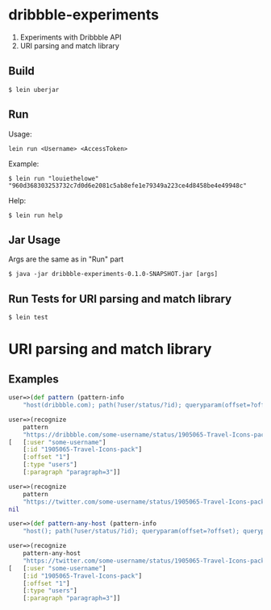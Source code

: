 # dribbble-experiments

1) Experiments with Dribbble API
2) URI parsing and match library

## Build

    $ lein uberjar

## Run

Usage:

    lein run <Username> <AccessToken>

Example:

    $ lein run "louiethelowe" "960d368303253732c7d0d6e2081c5ab8efe1e79349a223ce4d8458be4e49948c"

Help:

    $ lein run help

## Jar Usage

Args are the same as in "Run" part

    $ java -jar dribbble-experiments-0.1.0-SNAPSHOT.jar [args]

## Run Tests for URI parsing and match library

    $ lein test

# URI parsing and match library

## Examples

```clojure
user=>(def pattern (pattern-info 
    "host(dribbble.com); path(?user/status/?id); queryparam(offset=?offset); queryparam(list=?type); fragment(?paragraph)"))

user=>(recognize 
    pattern 
    "https://dribbble.com/some-username/status/1905065-Travel-Icons-pack?list=users&offset=1&page=34#paragraph=3")
[   [:user "some-username"] 
    [:id "1905065-Travel-Icons-pack"] 
    [:offset "1"] 
    [:type "users"] 
    [:paragraph "paragraph=3"]]

user=>(recognize 
    pattern 
    "https://twitter.com/some-username/status/1905065-Travel-Icons-pack?list=users&offset=1&page=34#paragraph=3")
nil

user=>(def pattern-any-host (pattern-info 
    "host(); path(?user/status/?id); queryparam(offset=?offset); queryparam(list=?type); fragment(?paragraph)"))

user=>(recognize 
    pattern-any-host 
    "https://twitter.com/some-username/status/1905065-Travel-Icons-pack?list=users&offset=1&page=34#paragraph=3")
[   [:user "some-username"] 
    [:id "1905065-Travel-Icons-pack"] 
    [:offset "1"] 
    [:type "users"] 
    [:paragraph "paragraph=3"]]
```
    